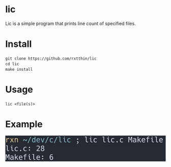 # lic
Lic is a simple program that prints line count of specified files.

# Install
`git clone https://github.com/rxtthin/lic`  
`cd lic`  
`make install`  

# Usage
`lic <file(s)>`  

# Example
![Example](/example.png)
